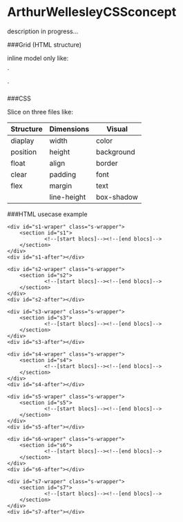 # ArthurWellesleyCSSconcept

description in progress...

###Grid (HTML structure)

inline model only like:

`
<section id="s1"></section>
<section id="s2"></section>
<section id="s3"></section>
`

###CSS

Slice on three files like:

| Structure           | Dimensions           | Visual         |
| ------------------- | -------------------- | ---------------|
| diaplay             | width                | color          |
| position            | height               | background     |
| float               | align                | border         |
| clear               | padding              | font           |
| flex                | margin               | text           |
|                     | line-height          | box-shadow     |

###HTML usecase example

<main>
<main>

	<div id="s1-wraper" class="s-wrapper">
		<section id="s1">
				<!--[start blocs]--><!--[end blocs]-->
		</section>
	</div>
	<div id="s1-after"></div>

	<div id="s2-wraper" class="s-wrapper">
		<section id="s2">
				<!--[start blocs]--><!--[end blocs]-->
		</section>
	</div>
	<div id="s2-after"></div>

	<div id="s3-wraper" class="s-wrapper">
		<section id="s3">
				<!--[start blocs]--><!--[end blocs]-->
		</section>
	</div>
	<div id="s3-after"></div>

	<div id="s4-wraper" class="s-wrapper">
		<section id="s4">
				<!--[start blocs]--><!--[end blocs]-->
		</section>
	</div>
	<div id="s4-after"></div>

	<div id="s5-wraper" class="s-wrapper">
		<section id="s5">
				<!--[start blocs]--><!--[end blocs]-->
		</section>
	</div>
	<div id="s5-after"></div>

	<div id="s6-wraper" class="s-wrapper">
		<section id="s6">
				<!--[start blocs]--><!--[end blocs]-->
		</section>
	</div>
	<div id="s6-after"></div>

	<div id="s7-wraper" class="s-wrapper">
		<section id="s7">
				<!--[start blocs]--><!--[end blocs]-->
		</section>
	</div>
	<div id="s7-after"></div>	

</main>
</main>
